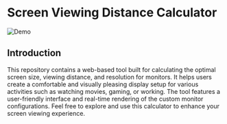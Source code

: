 # Screen Viewing Distance Calculator

![Demo](https://raw.githubusercontent.com/iJosiasCastro/screen-viewing-distance-calculator/master/screenshot.png)

## Introduction

This repository contains a web-based tool built for calculating the optimal screen size, viewing distance, and resolution for monitors. It helps users create a comfortable and visually pleasing display setup for various activities such as watching movies, gaming, or working. The tool features a user-friendly interface and real-time rendering of the custom monitor configurations. Feel free to explore and use this calculator to enhance your screen viewing experience.